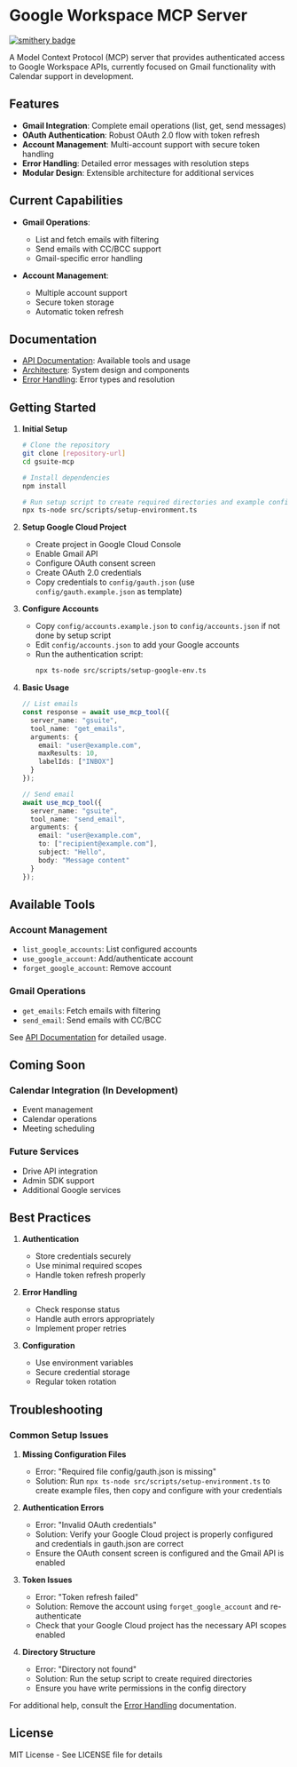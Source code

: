 # Google Workspace MCP Server
[![smithery badge](https://smithery.ai/badge/@aaronsb/gsuite-mcp)](https://smithery.ai/server/@aaronsb/gsuite-mcp)

A Model Context Protocol (MCP) server that provides authenticated access to Google Workspace APIs, currently focused on Gmail functionality with Calendar support in development.

## Features

- **Gmail Integration**: Complete email operations (list, get, send messages)
- **OAuth Authentication**: Robust OAuth 2.0 flow with token refresh
- **Account Management**: Multi-account support with secure token handling
- **Error Handling**: Detailed error messages with resolution steps
- **Modular Design**: Extensible architecture for additional services

## Current Capabilities

- **Gmail Operations**:
  - List and fetch emails with filtering
  - Send emails with CC/BCC support
  - Gmail-specific error handling

- **Account Management**:
  - Multiple account support
  - Secure token storage
  - Automatic token refresh

## Documentation

- [API Documentation](docs/API.md): Available tools and usage
- [Architecture](ARCHITECTURE.md): System design and components
- [Error Handling](docs/ERRORS.md): Error types and resolution

## Getting Started

1. **Initial Setup**
   ```bash
   # Clone the repository
   git clone [repository-url]
   cd gsuite-mcp

   # Install dependencies
   npm install

   # Run setup script to create required directories and example configs
   npx ts-node src/scripts/setup-environment.ts
   ```

2. **Setup Google Cloud Project**
   - Create project in Google Cloud Console
   - Enable Gmail API
   - Configure OAuth consent screen
   - Create OAuth 2.0 credentials
   - Copy credentials to `config/gauth.json` (use `config/gauth.example.json` as template)

3. **Configure Accounts**
   - Copy `config/accounts.example.json` to `config/accounts.json` if not done by setup script
   - Edit `config/accounts.json` to add your Google accounts
   - Run the authentication script:
     ```bash
     npx ts-node src/scripts/setup-google-env.ts
     ```

4. **Basic Usage**
   ```typescript
   // List emails
   const response = await use_mcp_tool({
     server_name: "gsuite",
     tool_name: "get_emails",
     arguments: {
       email: "user@example.com",
       maxResults: 10,
       labelIds: ["INBOX"]
     }
   });

   // Send email
   await use_mcp_tool({
     server_name: "gsuite",
     tool_name: "send_email",
     arguments: {
       email: "user@example.com",
       to: ["recipient@example.com"],
       subject: "Hello",
       body: "Message content"
     }
   });
   ```

## Available Tools

### Account Management
- `list_google_accounts`: List configured accounts
- `use_google_account`: Add/authenticate account
- `forget_google_account`: Remove account

### Gmail Operations
- `get_emails`: Fetch emails with filtering
- `send_email`: Send emails with CC/BCC

See [API Documentation](docs/API.md) for detailed usage.

## Coming Soon

### Calendar Integration (In Development)
- Event management
- Calendar operations
- Meeting scheduling

### Future Services
- Drive API integration
- Admin SDK support
- Additional Google services

## Best Practices

1. **Authentication**
   - Store credentials securely
   - Use minimal required scopes
   - Handle token refresh properly

2. **Error Handling**
   - Check response status
   - Handle auth errors appropriately
   - Implement proper retries

3. **Configuration**
   - Use environment variables
   - Secure credential storage
   - Regular token rotation

## Troubleshooting

### Common Setup Issues

1. **Missing Configuration Files**
   - Error: "Required file config/gauth.json is missing"
   - Solution: Run `npx ts-node src/scripts/setup-environment.ts` to create example files, then copy and configure with your credentials

2. **Authentication Errors**
   - Error: "Invalid OAuth credentials"
   - Solution: Verify your Google Cloud project is properly configured and credentials in gauth.json are correct
   - Ensure the OAuth consent screen is configured and the Gmail API is enabled

3. **Token Issues**
   - Error: "Token refresh failed"
   - Solution: Remove the account using `forget_google_account` and re-authenticate
   - Check that your Google Cloud project has the necessary API scopes enabled

4. **Directory Structure**
   - Error: "Directory not found"
   - Solution: Run the setup script to create required directories
   - Ensure you have write permissions in the config directory

For additional help, consult the [Error Handling](docs/ERRORS.md) documentation.

## License

MIT License - See LICENSE file for details

